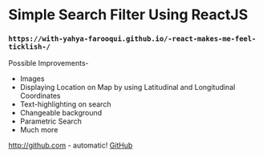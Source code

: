 # Simple Search Filter Using ReactJS

### `https://with-yahya-farooqui.github.io/-react-makes-me-feel-ticklish-/`
Possible Improvements- 
* Images 
* Displaying Location on Map by using Latitudinal and Longitudinal Coordinates 
* Text-highlighting on search 
* Changeable background 
* Parametric Search 
* Much more

http://github.com - automatic!
[GitHub](http://github.com)


